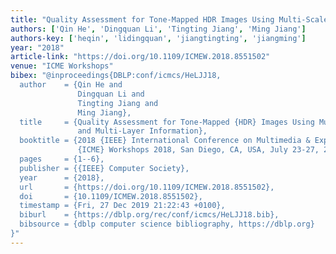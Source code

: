 ```yaml
---
title: "Quality Assessment for Tone-Mapped HDR Images Using Multi-Scale and Multi-Layer Information"
authors: ['Qin He', 'Dingquan Li', 'Tingting Jiang', 'Ming Jiang']
authors-key: ['heqin', 'lidingquan', 'jiangtingting', 'jiangming']
year: "2018"
article-link: "https://doi.org/10.1109/ICMEW.2018.8551502"
venue: "ICME Workshops"
bibex: "@inproceedings{DBLP:conf/icmcs/HeLJJ18,
  author    = {Qin He and
               Dingquan Li and
               Tingting Jiang and
               Ming Jiang},
  title     = {Quality Assessment for Tone-Mapped {HDR} Images Using Multi-Scale
               and Multi-Layer Information},
  booktitle = {2018 {IEEE} International Conference on Multimedia & Expo Workshops,
               {ICME} Workshops 2018, San Diego, CA, USA, July 23-27, 2018},
  pages     = {1--6},
  publisher = {{IEEE} Computer Society},
  year      = {2018},
  url       = {https://doi.org/10.1109/ICMEW.2018.8551502},
  doi       = {10.1109/ICMEW.2018.8551502},
  timestamp = {Fri, 27 Dec 2019 21:22:43 +0100},
  biburl    = {https://dblp.org/rec/conf/icmcs/HeLJJ18.bib},
  bibsource = {dblp computer science bibliography, https://dblp.org}
}"
---
```

